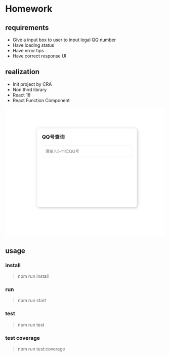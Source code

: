 # Homework



## requirements

- Give a input box to user to input legal QQ number
- Have loading status
- Have error tips
- Have correct response UI





## realization

- Init project by CRA
- Non third library
- React 18
- React Function Component



![demo](./assets/demo.png)



## usage



### install

> npm run install



### run

> npm run start



### test

> npm run test



### test coverage

> npm run test:coverage 
